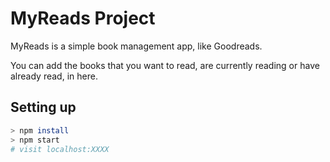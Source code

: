 # MyReads Project

MyReads is a simple book management app, like Goodreads.

You can add the books that you want to read, are currently reading or have already read, in here.

## Setting up

```sh
> npm install
> npm start
# visit localhost:XXXX 